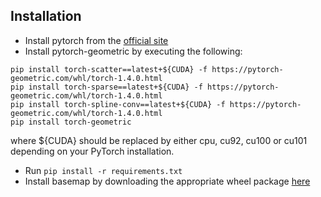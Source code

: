 ## Installation 
* Install pytorch from the [official site](https://pytorch.org/get-started/locally/)
* Install pytorch-geometric by executing the following: 
```
pip install torch-scatter==latest+${CUDA} -f https://pytorch-geometric.com/whl/torch-1.4.0.html
pip install torch-sparse==latest+${CUDA} -f https://pytorch-geometric.com/whl/torch-1.4.0.html
pip install torch-spline-conv==latest+${CUDA} -f https://pytorch-geometric.com/whl/torch-1.4.0.html
pip install torch-geometric
```
where ${CUDA} should be replaced by either cpu, cu92, cu100 or cu101 depending on your PyTorch installation.
* Run `pip install -r requirements.txt`
* Install basemap by downloading the appropriate wheel package [here](https://www.lfd.uci.edu/~gohlke/pythonlibs/#basemap)

